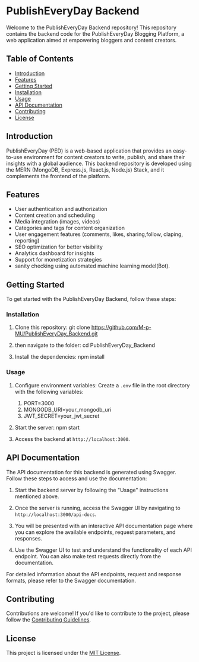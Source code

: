 # PublishEveryDay Backend
Welcome to the PublishEveryDay Backend repository! This repository contains the backend code for the PublishEveryDay Blogging Platform, a web application aimed at empowering bloggers and content creators.

## Table of Contents

- [Introduction](#introduction)
- [Features](#features)
- [Getting Started](#getting-started)
- [Installation](#installation)
- [Usage](#usage)
- [API Documentation](#api-documentation)
- [Contributing](#contributing)
- [License](#license)

## Introduction

PublishEveryDay (PED) is a web-based application that provides an easy-to-use environment for content creators to write, publish, and share their insights with a global audience. This backend repository is developed using the MERN (MongoDB, Express.js, React.js, Node.js) Stack, and it complements the frontend of the platform.

## Features

- User authentication and authorization 
- Content creation and scheduling
- Media integration (images, videos)
- Categories and tags for content organization
- User engagement features (comments, likes, sharing,follow, claping, reporting)
- SEO optimization for better visibility
- Analytics dashboard for insights
- Support for monetization strategies
- sanity checking using automated machine learning model(Bot).

## Getting Started

To get started with the PublishEveryDay Backend, follow these steps:

### Installation

1. Clone this repository:
git clone https://github.com/M-p-MU/PublishEveryDay_Backend.git
2. then navigate to the folder: cd PublishEveryDay_Backend

3. Install the dependencies:
 npm install

### Usage

1. Configure environment variables:
Create a `.env` file in the root directory with the following variables:
    1. PORT=3000
    2. MONGODB_URI=your_mongodb_uri
    3. JWT_SECRET=your_jwt_secret

2. Start the server:
npm start

3. Access the backend at `http://localhost:3000`.

## API Documentation

The API documentation for this backend is generated using Swagger. Follow these steps to access and use the documentation:

1. Start the backend server by following the "Usage" instructions mentioned above.

2. Once the server is running, access the Swagger UI by navigating to `http://localhost:3000/api-docs`.

3. You will be presented with an interactive API documentation page where you can explore the available endpoints, request parameters, and responses.

4. Use the Swagger UI to test and understand the functionality of each API endpoint. You can also make test requests directly from the documentation.

For detailed information about the API endpoints, request and response formats, please refer to the Swagger documentation.

## Contributing

Contributions are welcome! If you'd like to contribute to the project, please follow the [Contributing Guidelines](CONTRIBUTING.md).

## License

This project is licensed under the [MIT License](LICENSE).


